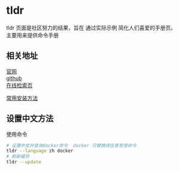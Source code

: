 # tldr

tldr 页面是社区努力的结果，旨在 通过实际示例 简化人们喜爱的手册页。  
主要用来提供命令手册

## 相关地址
[官网](https://tldr.sh/)  
[github](https://github.com/tldr-pages/tldr)  
[在线检索页](https://tldr.inbrowser.app/pages.zh/common/tldr)  

[常用安装方法](https://github.com/tldr-pages/tldr-python-client#installation)

## 设置中文方法

使用命令 

```Bash
# 设置中文并查询docker命令  docker 可替换成任意常用命令
tldr --language zh docker 
# 刷新缓存
tldr --update

```

